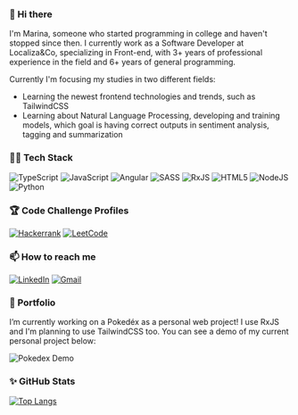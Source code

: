 ### 👋 Hi there 
I'm Marina, someone who started programming in college and haven't stopped since then. I currently work as a Software Developer at Localiza&Co, specializing in Front-end, with 3+ years of professional experience in the field and 6+ years of general programming.

Currently I'm focusing my studies in two different fields:
- Learning the newest frontend technologies and trends, such as TailwindCSS
- Learning about Natural Language Processing, developing and training models, which goal is having correct outputs in sentiment analysis, tagging and summarization

### 👩‍💻  Tech Stack
![TypeScript](https://img.shields.io/badge/typescript-%23007ACC.svg?style=for-the-badge&logo=typescript&logoColor=white) ![JavaScript](https://img.shields.io/badge/javascript-%23323330.svg?style=for-the-badge&logo=javascript&logoColor=%23F7DF1E) ![Angular](https://img.shields.io/badge/angular-%23DD0031.svg?style=for-the-badge&logo=angular&logoColor=white) ![SASS](https://img.shields.io/badge/SASS-hotpink.svg?style=for-the-badge&logo=SASS&logoColor=white) ![RxJS](https://img.shields.io/badge/rxjs-%23B7178C.svg?style=for-the-badge&logo=reactivex&logoColor=white) ![HTML5](https://img.shields.io/badge/html5-%23E34F26.svg?style=for-the-badge&logo=html5&logoColor=white) ![NodeJS](https://img.shields.io/badge/node.js-6DA55F?style=for-the-badge&logo=node.js&logoColor=white) ![Python](https://img.shields.io/badge/python-3670A0?style=for-the-badge&logo=python&logoColor=ffdd54)

### 🏆 Code Challenge Profiles
[![Hackerrank](https://img.shields.io/badge/-Hackerrank-2EC866?style=for-the-badge&logo=HackerRank&logoColor=white)](https://www.hackerrank.com/maarina_faria "With a Title") [![LeetCode](https://img.shields.io/badge/LeetCode-000000?style=for-the-badge&logo=LeetCode&logoColor=#d16c06)](https://leetcode.com/marinafaria/)

### 📫 How to reach me
[![LinkedIn](https://img.shields.io/badge/linkedin-%230077B5.svg?style=for-the-badge&logo=linkedin&logoColor=white)](https://www.linkedin.com/in/marina-faria-5b068016a/)
[![Gmail](https://img.shields.io/badge/Gmail-D14836?style=for-the-badge&logo=gmail&logoColor=white)](mailto:maarina.faria@gmail.com)

### 🔭 Portfolio
I’m currently working on a Pokedéx as a personal web project! I use RxJS and I'm planning to use TailwindCSS too. You can see a demo of my current personal project below:

![Pokedex Demo](https://media3.giphy.com/media/v1.Y2lkPTc5MGI3NjExYjg5dzN5czRzc2FwcmMwbnp0NHRpODlnaXUwemNpZGpyem41aXp4cCZlcD12MV9pbnRlcm5hbF9naWZfYnlfaWQmY3Q9Zw/RsNO7pOJyTwc42G2Ea/giphy.gif)

### ✨ GitHub Stats
[![Top Langs](https://github-readme-stats.vercel.app/api/top-langs/?username=marinafaria&layout=compact&theme=dracula&exclude_repo=intro-data-science,TP2_AEDsII)](https://github.com/marinafaria/github-readme-stats)
<!--![Marina's GitHub stats](https://github-readme-stats.vercel.app/api?username=marinafaria&show_icons=true&theme=dracula) -->

<!--
**marinafaria/marinafaria** is a ✨ _special_ ✨ repository because its `README.md` (this file) appears on your GitHub profile.

Here are some ideas to get you started:

- 🔭 I’m currently working on ...
- 🌱 I’m currently learning ...
- 👯 I’m looking to collaborate on ...
- 🤔 I’m looking for help with ...
- 💬 Ask me about ...
- 📫 How to reach me: ...
- 😄 Pronouns: ...
- ⚡ Fun fact: ...
-->

